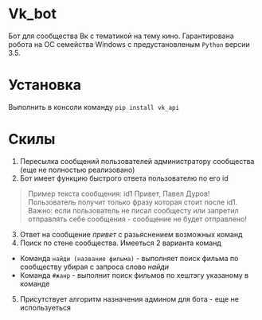 # Vk_bot
Бот для сообщества Вк с тематикой на тему кино.
Гарантирована робота на ОС семейства Windows с предустановленым `Python` версии 3.5.

# Установка
Выполнить в консоли команду `pip install vk_api`

# Скилы
1. Пересылка сообщений пользователей администратору сообщества (еще не полностью реализовано)
2. Бот имеет функцию быстрого ответа пользователю по его id
> Пример текста сообщения: id1 Привет, Павел Дуров!
> Пользователь получит только фразу которая стоит после id1.
> Важно: если пользователь не писал сообщесту или запретил отправлять себе сообщения - сообщение не будет отправлено!
3. Ответ на сообщение _привет_ с разьяснением возможных команд
4. Поиск по стене сообщества. Имееться 2 варианта команд
 * Команда `найди (название фильма)` - выполняет поиск фильма по сообществу убирая с запроса слово _найди_
 * Команда `#жанр` - выполнит поиск фильмов по хештэгу указаному в команде
5. Присутствует алгоритм назначения админом для бота - еще не используеться
